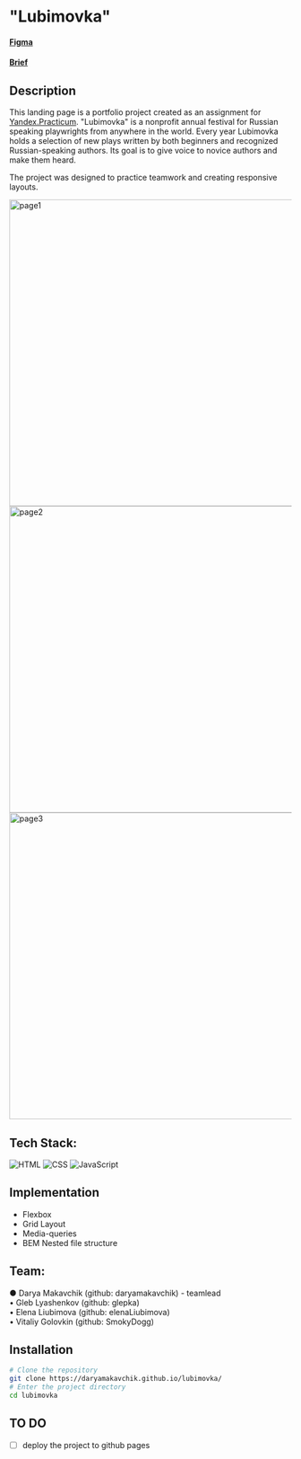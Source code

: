 # "Lubimovka" # 

#### [Figma](https://www.figma.com/file/sPmrkcsXbuuHC24zIRktfJ/lubimovka-(pr.page)?type=design&node-id=0-1&mode=design)
#### [Brief](https://www.notion.so/pr-page-e5b5de2020da43f6a708b5e01f650bd8)

## Description
This landing page is a portfolio project created as an assignment for [Yandex.Practicum](https://practicum.yandex.com/web/ "Web Development Program"). 
"Lubimovka" is a nonprofit annual festival for Russian speaking playwrights from anywhere in the world. Every year Lubimovka holds a selection of new plays written by both beginners and recognized Russian-speaking authors. Its goal is to give voice to novice authors and make them heard.

The project was designed to practice teamwork and creating responsive layouts.

<img width="546" alt="page1" src="https://github.com/daryamakavchik/lubimovka/assets/90967822/c5c73075-6d89-4040-aea8-eefdd7b0a520">
<img width="546" alt="page2" src="https://github.com/daryamakavchik/lubimovka/assets/90967822/52d63853-8c64-41af-b573-984df75c7ae1">
<img width="546" alt="page3" src="https://github.com/daryamakavchik/lubimovka/assets/90967822/b065ac24-5ab8-4b2b-89df-5a0e17637da0">

## Tech Stack:
![HTML](https://img.shields.io/badge/html5-%23E34F26.svg?style=for-the-badge&logo=html5&logoColor=white)
![CSS](https://img.shields.io/badge/css3-%231572B6.svg?style=for-the-badge&logo=css3&logoColor=white)
![JavaScript](https://img.shields.io/badge/JavaScript-F7DF1E?style=for-the-badge&logo=javascript&logoColor=black)

## Implementation

- Flexbox
- Grid Layout
- Media-queries
- BEM Nested file structure

## Team: 

● Darya Makavchik (github: daryamakavchik) - teamlead
</br>
• Gleb Lyashenkov (github: glepka)
</br>
• Elena Liubimova (github: elenaLiubimova)
</br>
• Vitaliy Golovkin (github: SmokyDogg)

## Installation

```bash
# Clone the repository
git clone https://daryamakavchik.github.io/lubimovka/
# Enter the project directory
cd lubimovka
```

## TO DO
- [ ] deploy the project to github pages
